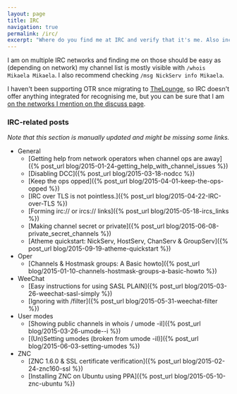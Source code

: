 ```yaml
---
layout: page
title: IRC
navigation: true
permalink: /irc/
excerpt: "Where do you find me at IRC and verify that it's me. Also includes my IRC related posts that are hopefully helpful."
---
```


I am on multiple IRC networks and finding me on those should be easy as
(depending on network) my channel list is mostly visible with
`/whois Mikaela Mikaela`. I also recommend checking
`/msg NickServ info Mikaela`.

I haven't been supporting OTR snce migrating to [TheLounge](https://thelounge.chat/),
so IRC doesn't offer anything integrated for recognising me, but you can be
sure that I am [on the networks I mention on the discuss page](/discuss/).

### IRC-related posts

*Note that this section is manually updated and might be missing some
links.*

* General
    * [Getting help from network operators when channel ops are away]({% post_url blog/2015-01-24-getting_help_with_channel_issues %})
    * [Disabling DCC]({% post_url blog/2015-03-18-nodcc %})
    * [Keep the ops opped]({% post_url blog/2015-04-01-keep-the-ops-opped %})
    * [IRC over TLS is not pointless.]({% post_url blog/2015-04-22-IRC-over-TLS %})
    * [Forming irc:// or ircs:// links]({% post_url blog/2015-05-18-ircs_links %})
    * [Making channel secret or private]({% post_url blog/2015-06-08-private_secret_channels %})
    * [Atheme quickstart: NickServ, HostServ, ChanServ & GroupServ]({% post_url blog/2015-09-19-atheme-quickstart %})
* Oper
    * [Channels & Hostmask groups: A Basic howto]({% post_url blog/2015-01-10-channels-hostmask-groups-a-basic-howto %})
* WeeChat
    * [Easy instructions for using SASL PLAIN]({% post_url blog/2015-03-26-weechat-sasl-simply %})
    * [Ignoring with /filter]({% post_url blog/2015-05-31-weechat-filter %})
* User modes
    * [Showing public channels in whois / umode -iI]({% post_url blog/2015-03-26-umode--i %})
    * [(Un)Setting umodes (broken from umode -iI)]({% post_url blog/2015-06-03-setting-umodes %})
* ZNC
    * [ZNC 1.6.0 & SSL certificate verification]({% post_url blog/2015-02-24-znc160-ssl %})
    * [Installing ZNC on Ubuntu using PPA]({% post_url blog/2015-05-10-znc-ubuntu %})
